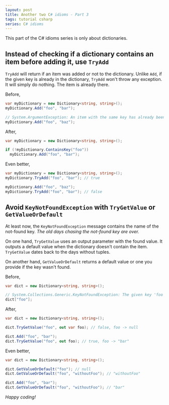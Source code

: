 ```yaml
---
layout: post
title: Another two C# idioms - Part 3
tags: tutorial csharp
series: C# idioms
---
```


This part of the C# idioms series is only about dictionaries.

## Instead of checking if a dictionary contains an item before adding it, use `TryAdd`

`TryAdd` will return if an item was added or not to the dictionary. Unlike `Add`, if the given key is already in the dictionary, `TryAdd` won't throw any exception. It will simply do nothing. The item is already there.

Before,

```csharp
var myDictionary = new Dictionary<string, string>();
myDictionary.Add("foo", "bar");

// System.ArgumentException: An item with the same key has already been added. Key: foo
myDictionary.Add("foo", "baz");
```

After,

```csharp
var myDictionary = new Dictionary<string, string>();

if (!myDictionary.ContainsKey("foo"))
  myDictionary.Add("foo", "bar");
```

Even better,

```csharp
var myDictionary = new Dictionary<string, string>();
myDictionary.TryAdd("foo", "bar"); // true

myDictionary.Add("foo", "baz");
myDictionary.TryAdd("foo", "bar"); // false
```

## Avoid `KeyNotFoundException` with `TryGetValue` or `GetValueOrDefault`

At least now, the `KeyNotFoundException` message contains the name of the not-found key. _The old days chasing the not-found key are over._

On one hand, `TryGetValue` uses an output parameter with the found value. It outputs a default value when the dictionary doesn't contain the item. `TryGetValue` dates back to the days without tuples.

On another hand, `GetValueOrDefault` returns a default value or one you provide if the key wasn't found.

Before,

```csharp
var dict = new Dictionary<string, string>();

// System.Collections.Generic.KeyNotFoundException: The given key 'foo' was not present in the dictionary.
dict["foo"];
```

After,

```csharp
var dict = new Dictionary<string, string>();

dict.TryGetValue("foo", out var foo); // false, foo -> null

dict.Add("foo", "bar");
dict.TryGetValue("foo", out foo); // true, foo -> "bar"
```

Even better,

```csharp
var dict = new Dictionary<string, string>();

dict.GetValueOrDefault("foo"); // null
dict.GetValueOrDefault("foo", "withoutFoo"); // "withoutFoo"

dict.Add("foo", "bar");
dict.GetValueOrDefault("foo", "withoutFoo"); // "bar"
```

_Happy coding!_
